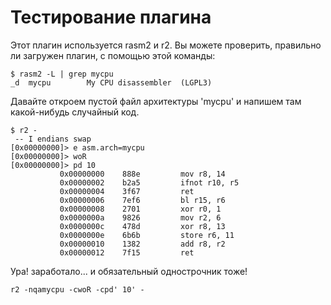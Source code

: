 # Тестирование плагина

Этот плагин используется rasm2 и r2. Вы можете проверить, правильно ли загружен плагин, с помощью этой команды:
```
$ rasm2 -L | grep mycpu
_d  mycpu        My CPU disassembler  (LGPL3)
```

Давайте откроем пустой файл архитектуры 'mycpu' и напишем там какой-нибудь случайный код.

```
$ r2 -
 -- I endians swap
[0x00000000]> e asm.arch=mycpu
[0x00000000]> woR
[0x00000000]> pd 10
           0x00000000    888e         mov r8, 14
           0x00000002    b2a5         ifnot r10, r5
           0x00000004    3f67         ret
           0x00000006    7ef6         bl r15, r6
           0x00000008    2701         xor r0, 1
           0x0000000a    9826         mov r2, 6
           0x0000000c    478d         xor r8, 13
           0x0000000e    6b6b         store r6, 11
           0x00000010    1382         add r8, r2
           0x00000012    7f15         ret
```
Ура! заработало... и обязательный однострочник тоже!

```
r2 -nqamycpu -cwoR -cpd' 10' -
```

